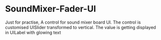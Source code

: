 SoundMixer-Fader-UI
===================

Just for practise, A control for sound mixer board UI. The control is customised UISlider transformed to vertical. The value is getting displayed in UILabel with glowing text